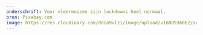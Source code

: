 ```yaml
---
onderschrift: Voor vleermuizen zijn lockdowns heel normaal.
bron: Pixabay.com
image: https://res.cloudinary.com/ddio9vlzi/image/upload/v1680936062/sciencegeek/posts/vleermuizen-zonsondergang-boom.png
---
```


